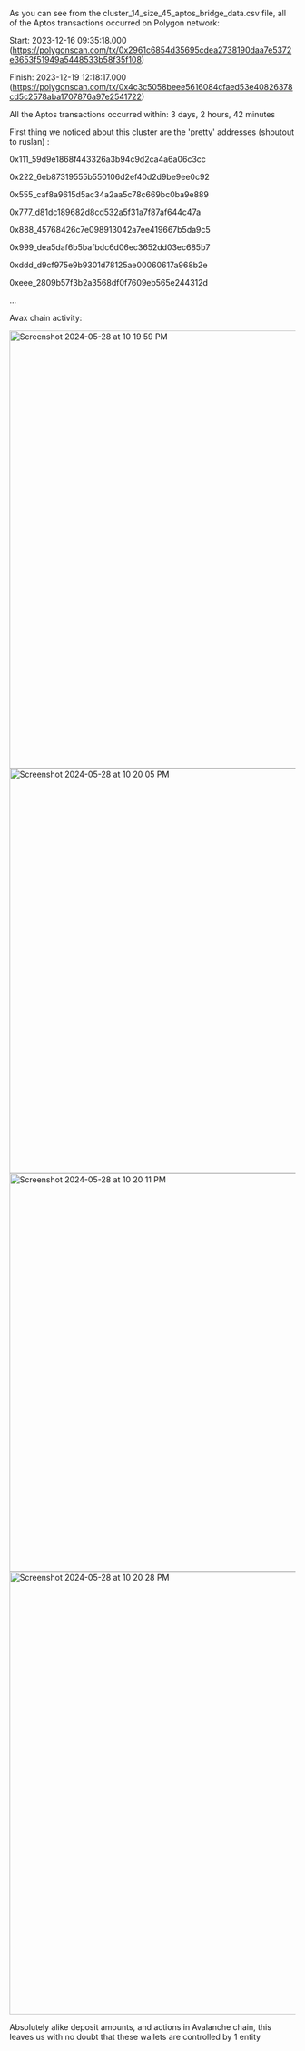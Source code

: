 As you can see from the cluster_14_size_45_aptos_bridge_data.csv file, all of the Aptos transactions occurred on Polygon network:

Start: 2023-12-16 09:35:18.000 (https://polygonscan.com/tx/0x2961c6854d35695cdea2738190daa7e5372e3653f51949a5448533b58f35f108)

Finish: 2023-12-19 12:18:17.000 (https://polygonscan.com/tx/0x4c3c5058beee5616084cfaed53e40826378cd5c2578aba1707876a97e2541722)

All the Aptos transactions occurred within: 3 days, 2 hours, 42 minutes

First thing we noticed about this cluster are the 'pretty' addresses (shoutout to ruslan) : 

0x111_59d9e1868f443326a3b94c9d2ca4a6a06c3cc

0x222_6eb87319555b550106d2ef40d2d9be9ee0c92

0x555_caf8a9615d5ac34a2aa5c78c669bc0ba9e889

0x777_d81dc189682d8cd532a5f31a7f87af644c47a

0x888_45768426c7e098913042a7ee419667b5da9c5

0x999_dea5daf6b5bafbdc6d06ec3652dd03ec685b7

0xddd_d9cf975e9b9301d78125ae00060617a968b2e

0xeee_2809b57f3b2a3568df0f7609eb565e244312d

...

Avax chain activity:

<img width="770" alt="Screenshot 2024-05-28 at 10 19 59 PM" src="https://github.com/trippleter/same-aptos-receiver/assets/169191457/7b494d46-34c6-4fac-b04e-a6defbe0fb56">
<img width="713" alt="Screenshot 2024-05-28 at 10 20 05 PM" src="https://github.com/trippleter/same-aptos-receiver/assets/169191457/8f94ffa3-f1c3-48a5-80fc-e4a14b5d6b49">
<img width="700" alt="Screenshot 2024-05-28 at 10 20 11 PM" src="https://github.com/trippleter/same-aptos-receiver/assets/169191457/9d3d9579-7f5c-400a-b00c-a6cec8233f7d">
<img width="779" alt="Screenshot 2024-05-28 at 10 20 28 PM" src="https://github.com/trippleter/same-aptos-receiver/assets/169191457/e542f276-b122-45cb-abca-2ef30cce5bc7">

Absolutely alike deposit amounts, and actions in Avalanche chain, this leaves us with no doubt that these wallets are controlled by 1 entity
